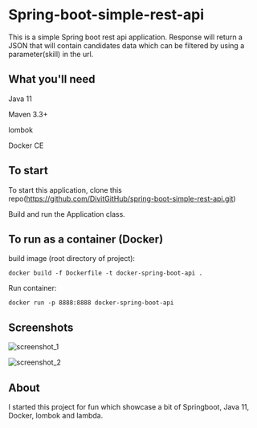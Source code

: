 # Spring-boot-simple-rest-api
This is a simple Spring boot rest api application. Response will return a JSON that will contain candidates data which can be filtered by using a parameter(skill) in the url.

## What you'll need
Java 11

Maven 3.3+

lombok

Docker CE

## To start
To start this application, clone this repo(https://github.com/DivitGitHub/spring-boot-simple-rest-api.git)

Build and run the Application class.

## To run as a container (Docker)
build image (root directory of project):
```
docker build -f Dockerfile -t docker-spring-boot-api .
```

Run container:
```
docker run -p 8888:8888 docker-spring-boot-api
```
## Screenshots

![screenshot_1](https://user-images.githubusercontent.com/26686429/50444893-f6fef780-0902-11e9-80b7-2427b0cadcab.png)


![screenshot_2](https://user-images.githubusercontent.com/26686429/50444895-f8302480-0902-11e9-84d9-759d6b75b030.png)

## About
I started this project for fun which showcase a bit of Springboot, Java 11, Docker, lombok and lambda.
